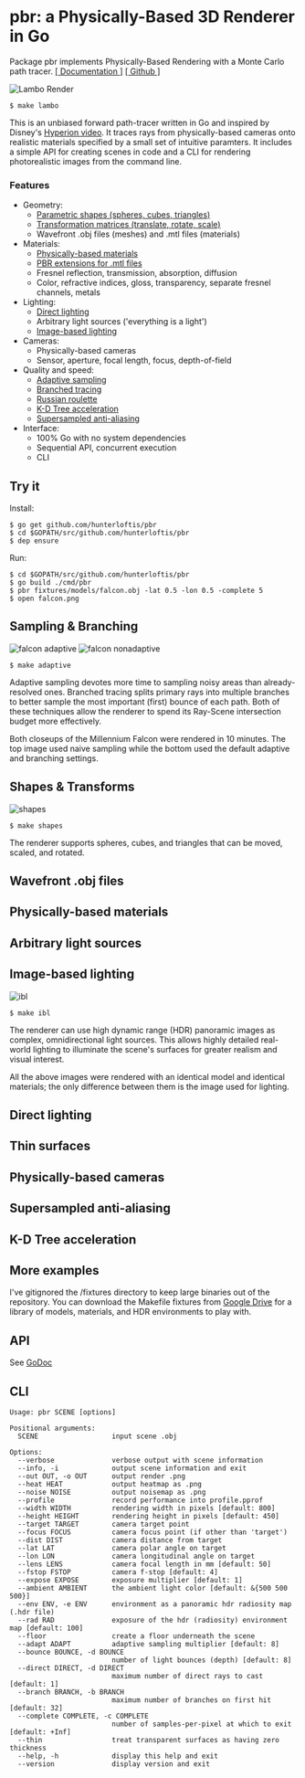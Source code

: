 # pbr: a Physically-Based 3D Renderer in Go

Package pbr implements Physically-Based Rendering with a Monte Carlo path tracer.
[[ Documentation ]](https://godoc.org/github.com/hunterloftis/pbr)
[[ Github ]](https://github.com/hunterloftis/pbr)

![Lambo Render](https://user-images.githubusercontent.com/364501/35333804-1b9ee43e-00de-11e8-994d-91ef5d3e7c81.png)

```
$ make lambo
```

This is an unbiased forward path-tracer written in Go and inspired by Disney's [Hyperion video](https://www.disneyanimation.com/technology/innovations/hyperion). It traces rays from physically-based cameras
onto realistic materials specified by a small set of intuitive paramters. It includes a simple API for creating
scenes in code and a CLI for rendering photorealistic images from the command line.

### Features

- Geometry:
  - [Parametric shapes (spheres, cubes, triangles)](#shapes--transforms)
  - [Transformation matrices (translate, rotate, scale)](#shapes--transforms)
  - Wavefront .obj files (meshes) and .mtl files (materials)
- Materials:
  - [Physically-based materials](https://www.marmoset.co/posts/basic-theory-of-physically-based-rendering/)
  - [PBR extensions for .mtl files](http://exocortex.com/blog/extending_wavefront_mtl_to_support_pbr)
  - Fresnel reflection, transmission, absorption, diffusion
  - Color, refractive indices, gloss, transparency, separate fresnel channels, metals
- Lighting:
  - [Direct lighting]()
  - Arbitrary light sources ('everything is a light')
  - [Image-based lighting](https://agraphicsguy.wordpress.com/2016/09/07/image-based-lighting-in-offline-and-real-time-rendering/)
- Cameras:
  - Physically-based cameras
  - Sensor, aperture, focal length, focus, depth-of-field
- Quality and speed:
  - [Adaptive sampling](#sampling--branching)
  - [Branched tracing](#sampling--branching)
  - [Russian roulette](https://computergraphics.stackexchange.com/questions/2316/is-russian-roulette-really-the-answer)
  - [K-D Tree acceleration](http://slideplayer.com/slide/7653218/)
  - [Supersampled anti-aliasing](https://en.wikipedia.org/wiki/Supersampling)
- Interface:
  - 100% Go with no system dependencies
  - Sequential API, concurrent execution
  - CLI

## Try it

Install:

```
$ go get github.com/hunterloftis/pbr
$ cd $GOPATH/src/github.com/hunterloftis/pbr
$ dep ensure
```

Run:

```
$ cd $GOPATH/src/github.com/hunterloftis/pbr
$ go build ./cmd/pbr
$ pbr fixtures/models/falcon.obj -lat 0.5 -lon 0.5 -complete 5
$ open falcon.png
```

## Sampling & Branching

![falcon adaptive](https://user-images.githubusercontent.com/364501/35202761-753e2d44-fef2-11e7-8d55-4893eb860144.png)
![falcon nonadaptive](https://user-images.githubusercontent.com/364501/35202760-752b55ca-fef2-11e7-8181-e77e137c1668.png)

```
$ make adaptive
```

Adaptive sampling devotes more time to sampling noisy areas than already-resolved ones.
Branched tracing splits primary rays into multiple branches to better sample the most important (first) bounce of each path.
Both of these techniques allow the renderer to spend its Ray-Scene intersection budget more effectively.

Both closeups of the Millennium Falcon were rendered in 10 minutes.
The top image used naive sampling while the bottom used the default adaptive and branching settings.

## Shapes & Transforms

![shapes](https://user-images.githubusercontent.com/364501/35257181-c771dd1c-ffc5-11e7-96d9-0a576a886b3c.png)

```
$ make shapes
```

The renderer supports spheres, cubes, and triangles that can be moved, scaled, and rotated.

## Wavefront .obj files

## Physically-based materials

## Arbitrary light sources

## Image-based lighting

![ibl](https://user-images.githubusercontent.com/364501/35469825-8193e67a-030b-11e8-9eaa-385da0ca35eb.png)

```
$ make ibl
```

The renderer can use high dynamic range (HDR) panoramic images as complex, omnidirectional light sources.
This allows highly detailed real-world lighting to illuminate the scene's surfaces for greater realism and visual interest.

All the above images were rendered with an identical model and identical materials;
the only difference between them is the image used for lighting.

## Direct lighting

## Thin surfaces

## Physically-based cameras

## Supersampled anti-aliasing

## K-D Tree acceleration

## More examples

I've gitignored the /fixtures directory to keep large binaries out of the repository.
You can download the Makefile fixtures from [Google Drive](https://drive.google.com/drive/folders/1hXQfQ9bZOIt8TvyoaUrRpELMxhKzrOCG?usp=sharing) for a library of models, materials, and HDR environments to play with.

## API

See [GoDoc](https://godoc.org/github.com/hunterloftis/pbr)

## CLI

```
Usage: pbr SCENE [options]

Positional arguments:
  SCENE                  input scene .obj

Options:
  --verbose              verbose output with scene information
  --info, -i             output scene information and exit
  --out OUT, -o OUT      output render .png
  --heat HEAT            output heatmap as .png
  --noise NOISE          output noisemap as .png
  --profile              record performance into profile.pprof
  --width WIDTH          rendering width in pixels [default: 800]
  --height HEIGHT        rendering height in pixels [default: 450]
  --target TARGET        camera target point
  --focus FOCUS          camera focus point (if other than 'target')
  --dist DIST            camera distance from target
  --lat LAT              camera polar angle on target
  --lon LON              camera longitudinal angle on target
  --lens LENS            camera focal length in mm [default: 50]
  --fstop FSTOP          camera f-stop [default: 4]
  --expose EXPOSE        exposure multiplier [default: 1]
  --ambient AMBIENT      the ambient light color [default: &{500 500 500}]
  --env ENV, -e ENV      environment as a panoramic hdr radiosity map (.hdr file)
  --rad RAD              exposure of the hdr (radiosity) environment map [default: 100]
  --floor                create a floor underneath the scene
  --adapt ADAPT          adaptive sampling multiplier [default: 8]
  --bounce BOUNCE, -d BOUNCE
                         number of light bounces (depth) [default: 8]
  --direct DIRECT, -d DIRECT
                         maximum number of direct rays to cast [default: 1]
  --branch BRANCH, -b BRANCH
                         maximum number of branches on first hit [default: 32]
  --complete COMPLETE, -c COMPLETE
                         number of samples-per-pixel at which to exit [default: +Inf]
  --thin                 treat transparent surfaces as having zero thickness
  --help, -h             display this help and exit
  --version              display version and exit
```
